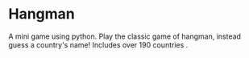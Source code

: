 # Hangman
A mini game using python. Play the classic game of hangman, instead guess a country's name! Includes over 190 countries .
